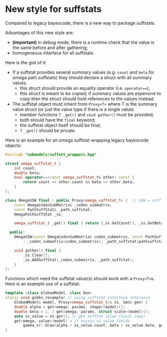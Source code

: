 # New style for suffstats

Compared to legacy bayescode, there is a new way to package suffstats.

Advantages of this new style are:
* **(important)** in debug mode, there is a runtime check that the value is the same before and after gathering;
* homogeneous interface for all suffstats.

Here is the gist of it:
* If a suffstat provides several summary values (e.g. `count` and `beta` for omega path suffstats) they should declare a struct with all summary values.
  * this struct should provide an equality operator (i.e. `operator==`);
  * this struct is meant to be copied; if summary values are expensive to copy then the struct should hold references to the values instead.
* The suffstat object must inherit from `Proxy<T>` where T is the summary value struct (or just the value type if there is a single value).
  * member functions `T _get()` and `void gather()` must be provided;
  * both should have the `final` keyword;
  * the suffstat object itself should be final;
  * `T _get()` should be private.

Here is an example for an omega suffstat wrapping legacy bayescode objects:

```cpp
#include "submodels/suffatt_wrappers.hpp"

struct omega_suffstat_t {
    int count;
    double beta;
    bool operator==(const omega_suffstat_t& other) const {
        return count == other.count && beta == other.beta;
    }
};

class OmegaSSW final : public Proxy<omega_suffstat_t> {  // SSW = suff stat wrapper
    const OmegaCodonSubMatrix& _codon_submatrix;
    const PathSuffStat& _path_suffstat;
    OmegaPathSuffStat _ss;

    omega_suffstat_t _get() final { return {_ss.GetCount(), _ss.GetBeta()}; }

  public:
    OmegaSSW(const OmegaCodonSubMatrix& codon_submatrix, const PathSuffStat& pathsuffstat)
        : _codon_submatrix(codon_submatrix), _path_suffstat(pathsuffstat) {}

    void gather() final {
        _ss.Clear();
        _ss.AddSuffStat(_codon_submatrix, _path_suffstat);
    }
};
```

Functions which need the suffstat value(s) should work with a `Proxy<T>&`. Here is an example use of a suffstat:

```cpp
template <class GlobomModel, class Gen>
static void gibbs_resample( // using suffstat interface reference
    GlobomModel& model, Proxy<omega_suffstat_t>& ss, Gen& gen) {
    double alpha = get<omega, params, shape>(model)();
    double beta = 1. / get<omega, params, struct scale>(model)();
    auto ss_value = ss.get(); // get sufftat value (local copy)
    get<omega, value>(model) = // access ss value fields
        gamma_sr::draw(alpha + ss_value.count, beta + ss_value.beta, gen);
}
```